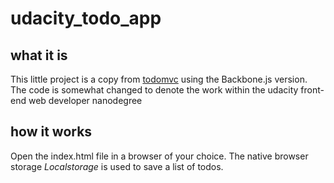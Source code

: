 # udacity_todo_app
## what it is
This little project is a copy from [todomvc](http://todomvc.com/) using the Backbone.js version. The code is somewhat changed to denote the work within the udacity front-end web developer nanodegree

## how it works
Open the index.html file in a browser of your choice. The native browser storage *_Localstorage_* is used to save a list of todos. 
